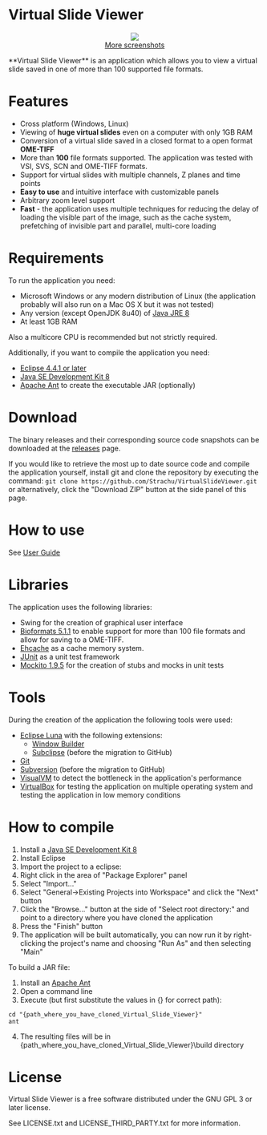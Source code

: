 # Virtual Slide Viewer
<p align="center">
<a href="https://raw.githubusercontent.com/wiki/Strachu/VirtualSlideViewer/Screenshots/MainWindow.png"><img src="https://raw.githubusercontent.com/wiki/Strachu/VirtualSlideViewer/Screenshots/MainWindow.png"/></a><br/>
<a href="https://github.com/Strachu/VirtualSlideViewer/wiki/Screenshots">More screenshots</a>
</p>
**Virtual Slide Viewer** is an application which allows you to view a virtual slide saved in one of more than 100 supported file formats.

# Features
- Cross platform (Windows, Linux)
- Viewing of **huge virtual slides** even on a computer with only 1GB RAM
- Conversion of a virtual slide saved in a closed format to a open format **OME-TIFF**
- More than **100** file formats supported. The application was tested with VSI, SVS, SCN and OME-TIFF formats.
- Support for virtual slides with multiple channels, Z planes and time points
- **Easy to use** and intuitive interface with customizable panels
- Arbitrary zoom level support
- **Fast** - the application uses multiple techniques for reducing the delay of loading the visible part of the image, such as the cache system, prefetching of invisible part and parallel, multi-core loading

# Requirements
To run the application you need:
- Microsoft Windows or any modern distribution of Linux (the application probably will also run on a Mac OS X but it was not tested)
- Any version (except OpenJDK 8u40) of <a href="http://www.oracle.com/technetwork/java/javase/downloads/jre8-downloads-2133155.html">Java JRE 8</a>
- At least 1GB RAM

Also a multicore CPU is recommended but not strictly required.

Additionally, if you want to compile the application you need:
- [Eclipse 4.4.1 or later](https://eclipse.org/)
- [Java SE Development Kit 8](http://www.oracle.com/technetwork/java/javase/downloads/jdk8-downloads-2133151.html)
- [Apache Ant](http://ant.apache.org/) to create the executable JAR (optionally)

# Download
The binary releases and their corresponding source code snapshots can be downloaded at the [releases](https://github.com/Strachu/VirtualSlideViewer/releases) page.

If you would like to retrieve the most up to date source code and compile the application yourself, install git
and clone the repository by executing the command:
`git clone https://github.com/Strachu/VirtualSlideViewer.git` or alternatively, click the "Download ZIP" button at the side
panel of this page.

# How to use
See [User Guide](https://github.com/Strachu/VirtualSlideViewer/wiki/User-Guide)

# Libraries
The application uses the following libraries:
- Swing for the creation of graphical user interface
- [Bioformats 5.1.1](http://www.openmicroscopy.org/site/support/bio-formats5.1/) to enable support for more than 100 file formats and allow for saving to a OME-TIFF.
- [Ehcache](http://ehcache.org/) as a cache memory system.
- [JUnit](http://junit.org/) as a unit test framework
- [Mockito 1.9.5](https://github.com/mockito/mockito) for the creation of stubs and mocks in unit tests

# Tools
During the creation of the application the following tools were used:
- [Eclipse Luna](https://eclipse.org/) with the following extensions:
  - [Window Builder](http://www.eclipse.org/windowbuilder/)
  - [Subclipse](http://subclipse.tigris.org/servlets/ProjectProcess?pageID=p4wYuA) (before the migration to GitHub)
- [Git](https://git-scm.com/)
- [Subversion](https://subversion.apache.org/) (before the migration to GitHub)
- [VisualVM](https://visualvm.java.net/) to detect the bottleneck in the application's performance
- [VirtualBox](https://www.virtualbox.org/) for testing the application on multiple operating system and testing the application in low memory conditions

# How to compile
1. Install a [Java SE Development Kit 8](http://www.oracle.com/technetwork/java/javase/downloads/jdk8-downloads-2133151.html)
2. Install Eclipse
3. Import the project to a eclipse:
  1. Right click in the area of "Package Explorer" panel
  2. Select "Import..."
  3. Select "General->Existing Projects into Workspace" and click the "Next" button
  4. Click the "Browse..." button at the side of "Select root directory:" and point to a directory where you have cloned the application
  5. Press the "Finish" button
4. The application will be built automatically, you can now run it by right-clicking the project's name and choosing "Run As" and then selecting "Main"

To build a JAR file:

1. Install an [Apache Ant](http://ant.apache.org/)
2. Open a command line
3. Execute (but first substitute the values in {} for correct path):
```
cd "{path_where_you_have_cloned_Virtual_Slide_Viewer}"
ant
```
4. The resulting files will be in {path_where_you_have_cloned_Virtual_Slide_Viewer}\build directory

# License
Virtual Slide Viewer is a free software distributed under the GNU GPL 3 or later license.

See LICENSE.txt and LICENSE_THIRD_PARTY.txt for more information.
